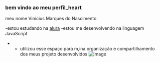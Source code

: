  ### bem vindo ao meu perfil_heart

 meu nome Vinicius Marques do Nascimento

-estou estudando na [alura](https;//www.aura.com.br/) 
-estou me desenvolvendo na linguagem JavaScript
- - utilizou esse espaço para m,ina organização e compartilhamento dos meus projeto desenvolvidos
    ![image](https://www.google.com/url?sa=i&url=https%3A%2F%2Fshop.imlig.com%2FRock-GIF-Sus-Rock-Discover-Share-GIFs-2204323.html&psig=AOvVaw1KugjiHgZo-mWuU-0itLiH&ust=1722357437835000&source=images&cd=vfe&opi=89978449&ved=0CBAQjRxqFwoTCPC5tszXzIcDFQAAAAAdAAAAABAc)
